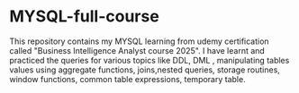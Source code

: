 # MYSQL-full-course
This repository contains my MYSQL learning from udemy certification called "Business Intelligence Analyst course 2025". I have learnt and practiced the queries for various topics like DDL, DML , manipulating tables values using aggregate functions, joins,nested queries, storage routines, window functions, common table expressions, temporary table.

